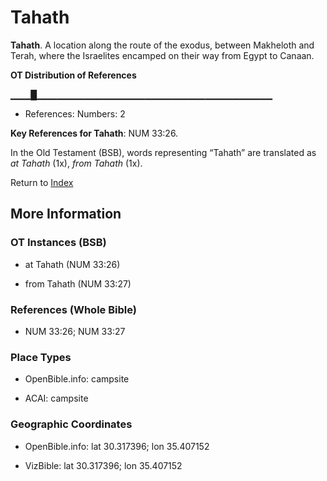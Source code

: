 # Tahath
**Tahath**. 
A location along the route of the exodus, between Makheloth and Terah, where the Israelites encamped on their way from Egypt to Canaan. 


**OT Distribution of References**

▁▁▁█▁▁▁▁▁▁▁▁▁▁▁▁▁▁▁▁▁▁▁▁▁▁▁▁▁▁▁▁▁▁▁▁▁▁▁
* References: Numbers: 2



**Key References for Tahath**: 
NUM 33:26. 


In the Old Testament (BSB), words representing “Tahath” are translated as 
*at Tahath* (1x), *from Tahath* (1x). 




Return to [Index](00-Index.md)

## More Information

### OT Instances (BSB)

* at Tahath (NUM 33:26)

* from Tahath (NUM 33:27)



### References (Whole Bible)

* NUM 33:26; NUM 33:27


### Place Types

* OpenBible.info: campsite

* ACAI: campsite



### Geographic Coordinates

* OpenBible.info: lat 30.317396; lon 35.407152

* VizBible: lat 30.317396; lon 35.407152




